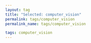 ```yaml
---
layout: tag
title: "Selected: computer_vision"
permalink: tags/computer_vision
permalink_name: tags/computer_vision

tags: computer_vision
---
```

